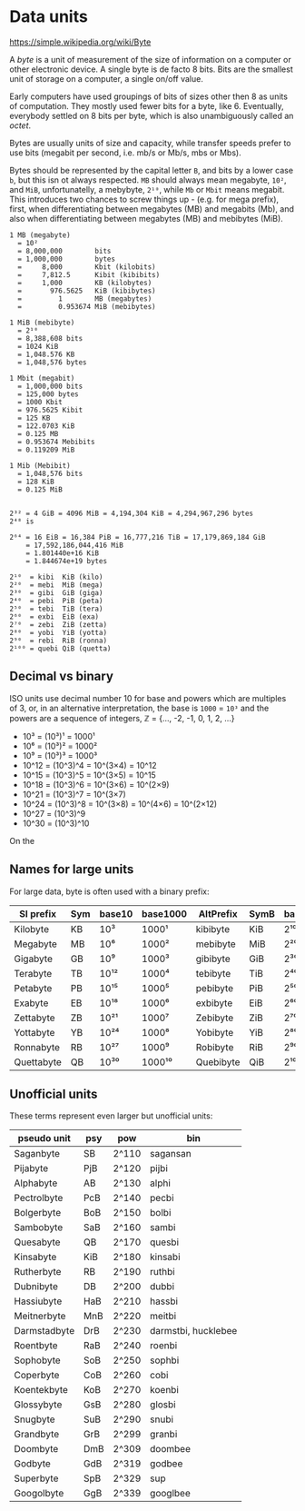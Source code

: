 # Data units

https://simple.wikipedia.org/wiki/Byte

A *byte* is a unit of measurement of the size of information on a computer or other electronic device. A single byte is de facto 8 bits. Bits are the smallest unit of storage on a computer, a single on/off value.

Early computers have used groupings of bits of sizes other then 8 as units of computation. They mostly used fewer bits for a byte, like 6. Eventually, everybody settled on 8 bits per byte, which is also unambiguously called an *octet*.

Bytes are usually units of size and capacity, while transfer speeds prefer to use bits (megabit per second, i.e. mb/s or Mb/s, mbs or Mbs).

Bytes should be represented by the capital letter `B`, and bits by a lower case `b`, but this isn ot always respected. `MB` should always mean megabyte, `10²`, and `MiB`, unfortunatelly, a mebybyte, `2¹⁰`, while `Mb` or `Mbit` means megabit. This introduces two chances to screw things up - (e.g. for mega prefix), first, when differentiating between megabytes (MB) and megabits (Mb), and also when differentiating between megabytes (MB) and mebibytes (MiB).

```
1 MB (megabyte)
  = 10²
  = 8,000,000        bits
  = 1,000,000        bytes
  =     8,000        Kbit (kilobits)
  =     7,812.5      Kibit (kibibits)
  =     1,000        KB (kilobytes)
  =       976.5625   KiB (kibibytes)
  =         1        MB (megabytes)
  =         0.953674 MiB (mebibytes)

1 MiB (mebibyte)
  = 2¹⁰
  = 8,388,608 bits
  = 1024 KiB
  = 1,048.576 KB
  = 1,048,576 bytes

1 Mbit (megabit)
  = 1,000,000 bits
  = 125,000 bytes
  = 1000 Kbit
  = 976.5625 Kibit
  = 125 KB
  = 122.0703 KiB
  = 0.125 MB
  = 0.953674 Mebibits
  = 0.119209 MiB

1 Mib (Mebibit)
  = 1,048,576 bits
  = 128 KiB
  = 0.125 MiB


2³² = 4 GiB = 4096 MiB = 4,194,304 KiB = 4,294,967,296 bytes
2⁴⁸ is 

2⁶⁴ = 16 EiB = 16,384 PiB = 16,777,216 TiB = 17,179,869,184 GiB
    = 17,592,186,044,416 MiB
    = 1.801440e+16 KiB
    = 1.844674e+19 bytes

2¹⁰  = kibi  KiB (kilo)
2²⁰  = mebi  MiB (mega)
2³⁰  = gibi  GiB (giga)
2⁴⁰  = pebi  PiB (peta)
2⁵⁰  = tebi  TiB (tera)
2⁶⁰  = exbi  EiB (exa)
2⁷⁰  = zebi  ZiB (zetta)
2⁸⁰  = yobi  YiB (yotta)
2⁹⁰  = rebi  RiB (ronna)
2¹⁰⁰ = quebi QiB (quetta)
```

## Decimal vs binary

ISO units use decimal number 10 for base and powers which are multiples of 3, or, in an alternative interpretation, the base is `1000` = `10³` and the powers are a sequence of integers, ℤ = {…, -2, -1, 0, 1, 2, …}
- 10³ = (10³)¹ = 1000¹
- 10⁶ = (10³)² = 1000²
- 10⁹ = (10³)³ = 1000³
- 10^12 = (10^3)^4 = 10^(3×4) = 10^12
- 10^15 = (10^3)^5 = 10^(3×5) = 10^15
- 10^18 = (10^3)^6 = 10^(3×6) = 10^(2×9)
- 10^21 = (10^3)^7 = 10^(3×7)
- 10^24 = (10^3)^8 = 10^(3×8) = 10^(4×6) = 10^(2×12)
- 10^27 = (10^3)^9
- 10^30 = (10^3)^10

On the 

## Names for large units

For large data, byte is often used with a binary prefix:

SI prefix  | Sym | base10 | base1000 | AltPrefix | SymB | base2
-----------|-----|--------|----------|-----------|------|-------
Kilobyte   | KB  | 10³    | 1000¹    | kibibyte  | KiB  | 2¹⁰
Megabyte   | MB  | 10⁶    | 1000²    | mebibyte  | MiB  | 2²⁰
Gigabyte   | GB  | 10⁹    | 1000³    | gibibyte  | GiB  | 2³⁰
Terabyte   | TB  | 10¹²   | 1000⁴    | tebibyte  | TiB  | 2⁴⁰
Petabyte   | PB  | 10¹⁵   | 1000⁵    | pebibyte  | PiB  | 2⁵⁰
Exabyte    | EB  | 10¹⁸   | 1000⁶    | exbibyte  | EiB  | 2⁶⁰
Zettabyte  | ZB  | 10²¹   | 1000⁷    | Zebibyte  | ZiB  | 2⁷⁰
Yottabyte  | YB  | 10²⁴   | 1000⁸    | Yobibyte  | YiB  | 2⁸⁰
Ronnabyte  | RB  | 10²⁷   | 1000⁹    | Robibyte  | RiB  | 2⁹⁰
Quettabyte | QB  | 10³⁰   | 1000¹⁰   | Quebibyte | QiB  | 2¹⁰⁰


## Unofficial units

These terms represent even larger but unofficial units:

pseudo unit  | psy | pow   | bin
-------------|-----|-------|--------
Saganbyte    | SB  | 2^110 | sagansan
Pijabyte     | PjB | 2^120 | pijbi
Alphabyte    | AB  | 2^130 | alphi
Pectrolbyte  | PcB | 2^140 | pecbi
Bolgerbyte   | BoB | 2^150 | bolbi
Sambobyte    | SaB | 2^160 | sambi
Quesabyte    | QB  | 2^170 | quesbi
Kinsabyte    | KiB | 2^180 | kinsabi
Rutherbyte   | RB  | 2^190 | ruthbi
Dubnibyte    | DB  | 2^200 | dubbi
Hassiubyte   | HaB | 2^210 | hassbi
Meitnerbyte  | MnB | 2^220 | meitbi
Darmstadbyte | DrB | 2^230 | darmstbi, hucklebee
Roentbyte    | RaB | 2^240 | roenbi
Sophobyte    | SoB | 2^250 | sophbi
Coperbyte    | CoB | 2^260 | cobi
Koentekbyte  | KoB | 2^270 | koenbi
Glossybyte   | GsB | 2^280 | glosbi
Snugbyte     | SuB | 2^290 | snubi
Grandbyte    | GrB | 2^299 | granbi
Doombyte     | DmB | 2^309 | doombee
Godbyte      | GdB | 2^319 | godbee
Superbyte    | SpB | 2^329 | sup
Googolbyte   | GgB | 2^339 | googlbee
